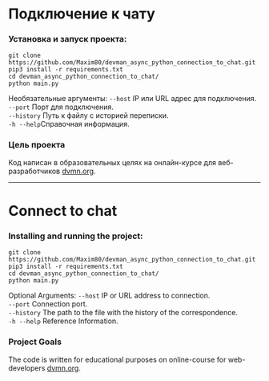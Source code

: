 # Подключение к чату

### Установка и запуск проекта:
```
git clone https://github.com/Maxim80/devman_async_python_connection_to_chat.git
pip3 install -r requirements.txt
cd devman_async_python_connection_to_chat/
python main.py
```
Необязательные аргументы:
`--host` IP или URL адрес для подключения.  
`--port` Порт для подключения.  
`--history` Путь к файлу с историей переписки.  
`-h --help`Справочная информация.  

### Цель проекта
Код написан в образовательных целях на онлайн-курсе для веб-разработчиков [dvmn.org](https://dvmn.org/).

***
# Connect to chat

### Installing and running the project:
```
git clone https://github.com/Maxim80/devman_async_python_connection_to_chat.git
pip3 install -r requirements.txt
cd devman_async_python_connection_to_chat/
python main.py
```
Optional Arguments:
`--host` IP or URL address to connection.  
`--port` Connection port.  
`--history` The path to the file with the history of the correspondence.  
`-h --help` Reference Information.  

### Project Goals
The code is written for educational purposes on online-course for web-developers [dvmn.org](https://dvmn.org/).
